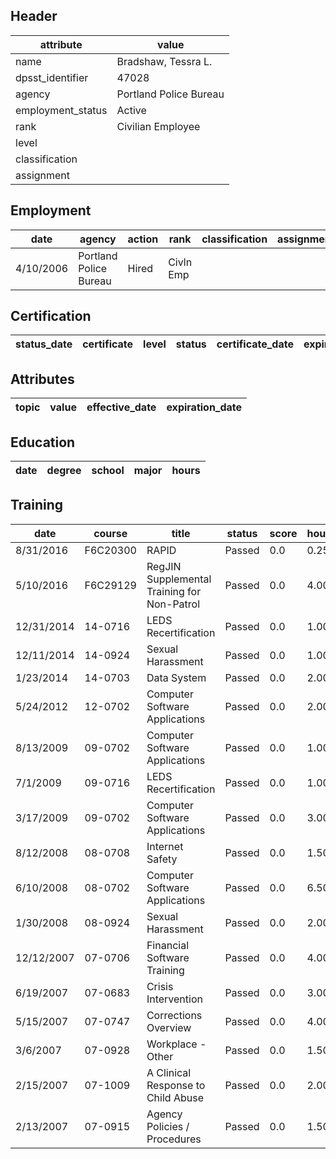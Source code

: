 ## Header
| attribute | value |
| --------- | ----- |
| name | Bradshaw, Tessra L. |
| dpsst_identifier | 47028 |
| agency | Portland Police Bureau |
| employment_status | Active |
| rank | Civilian Employee |
| level |  |
| classification |  |
| assignment |  |
## Employment
| date | agency | action | rank | classification | assignment |
| ---- | ------ | ------ | ---- | -------------- | ---------- |
| 4/10/2006 | Portland Police Bureau | Hired | Civln Emp |  |  |
## Certification
| status_date | certificate | level | status | certificate_date | expiration_date | probation_date |
| ----------- | ----------- | ----- | ------ | ---------------- | --------------- | -------------- |
## Attributes
| topic | value | effective_date | expiration_date |
| ----- | ----- | -------------- | --------------- |
## Education
| date | degree | school | major | hours |
| ---- | ------ | ------ | ----- | ----- |
## Training
| date | course | title | status | score | hours |
| ---- | ------ | ----- | ------ | ----- | ----- |
| 8/31/2016 | F6C20300 | RAPID | Passed | 0.0 | 0.25 |
| 5/10/2016 | F6C29129 | RegJIN Supplemental Training for Non-Patrol | Passed | 0.0 | 4.00 |
| 12/31/2014 | 14-0716 | LEDS Recertification | Passed | 0.0 | 1.00 |
| 12/11/2014 | 14-0924 | Sexual Harassment | Passed | 0.0 | 1.00 |
| 1/23/2014 | 14-0703 | Data System | Passed | 0.0 | 2.00 |
| 5/24/2012 | 12-0702 | Computer Software Applications | Passed | 0.0 | 2.00 |
| 8/13/2009 | 09-0702 | Computer Software Applications | Passed | 0.0 | 1.00 |
| 7/1/2009 | 09-0716 | LEDS Recertification | Passed | 0.0 | 1.00 |
| 3/17/2009 | 09-0702 | Computer Software Applications | Passed | 0.0 | 3.00 |
| 8/12/2008 | 08-0708 | Internet Safety | Passed | 0.0 | 1.50 |
| 6/10/2008 | 08-0702 | Computer Software Applications | Passed | 0.0 | 6.50 |
| 1/30/2008 | 08-0924 | Sexual Harassment | Passed | 0.0 | 2.00 |
| 12/12/2007 | 07-0706 | Financial Software Training | Passed | 0.0 | 4.00 |
| 6/19/2007 | 07-0683 | Crisis Intervention | Passed | 0.0 | 3.00 |
| 5/15/2007 | 07-0747 | Corrections Overview | Passed | 0.0 | 4.00 |
| 3/6/2007 | 07-0928 | Workplace - Other | Passed | 0.0 | 1.50 |
| 2/15/2007 | 07-1009 | A Clinical Response to Child Abuse | Passed | 0.0 | 2.00 |
| 2/13/2007 | 07-0915 | Agency Policies / Procedures | Passed | 0.0 | 1.50 |
